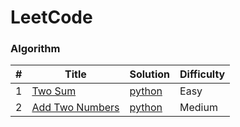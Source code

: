 # LeetCode

### Algorithm

| # | Title | Solution | Difficulty |
|---| ----- | -------- | ---------- |
|1  |[Two Sum](https://leetcode.com/problems/two-sum/#/description) | [python](./algorithms/python/twoSum/twoSum.py)|Easy|
|2  |[Add Two Numbers](https://leetcode.com/problems/add-two-numbers/#/description) | [python](./algorithms/python/addTwoNumbers/addTwoNumbers.py)|Medium|
